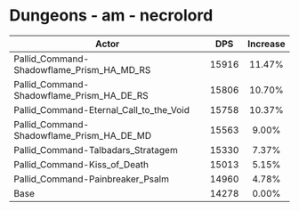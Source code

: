 # Dungeons - am - necrolord
| Actor | DPS | Increase |
|---|:---:|:---:|
|Pallid_Command-Shadowflame_Prism_HA_MD_RS|15916|11.47%|
|Pallid_Command-Shadowflame_Prism_HA_DE_RS|15806|10.70%|
|Pallid_Command-Eternal_Call_to_the_Void|15758|10.37%|
|Pallid_Command-Shadowflame_Prism_HA_DE_MD|15563|9.00%|
|Pallid_Command-Talbadars_Stratagem|15330|7.37%|
|Pallid_Command-Kiss_of_Death|15013|5.15%|
|Pallid_Command-Painbreaker_Psalm|14960|4.78%|
|Base|14278|0.00%|
